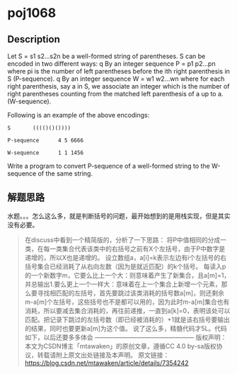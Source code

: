 # poj1068
## Description
Let S = s1 s2...s2n be a well-formed string of parentheses. S can be encoded in two different ways: 
q	By an integer sequence P = p1 p2...pn where pi is the number of left parentheses before the ith right parenthesis in S (P-sequence). 
q	By an integer sequence W = w1 w2...wn where for each right parenthesis, say a in S, we associate an integer which is the number of right parentheses counting from the matched left parenthesis of a up to a. (W-sequence). 

Following is an example of the above encodings: 

	S		(((()()())))

	P-sequence	    4 5 6666

	W-sequence	    1 1 1456


Write a program to convert P-sequence of a well-formed string to the W-sequence of the same string. 

## 解题思路

水题。。。怎么这么多，就是判断括号的问题，最开始想到的是用栈实现，但是其实没有必要。

>在discuss中看到一个精简版的，分析了一下思路：
将P中值相同的分成一类，在每一类集合代表该类中的右括号之前有X个左括号，由于P中数字是递增的，所以X也是递增的。
设立数组a，a[i]=k表示左边有i个左括号的右括号集合已经消耗了从右向左数（因为是就近匹配）的k个括号。
每读入p的一个新数字m，它要么比上一个大：则意味着产生了新集合，且a[m]=1，并总输出1.要么更上一个一样大：意味着在上一个集合上新增一个元素，那么要寻找相匹配的左括号，首先要跳过该类消耗的括号数a[m]，则还剩余m-a[m]个左括号，这些括号也不是都可以用的，因为此时m-a[m]集合也有消耗，所以要减去集合消耗的，再往前递推，一直到a[k]=0，表明该处可以匹配。把记录下跳过的左括号数（即已经被消耗的）+1就是该右括号要输出的结果，同时也要更新a[m]为这个值。
说了这么多，精髓代码才5L。代码如下，以后还要多多体会
 ———————————————— 
版权声明：本文为CSDN博主「mtawaken」的原创文章，遵循CC 4.0 by-sa版权协议，转载请附上原文出处链接及本声明。
原文链接：https://blog.csdn.net/mtawaken/article/details/7354242
